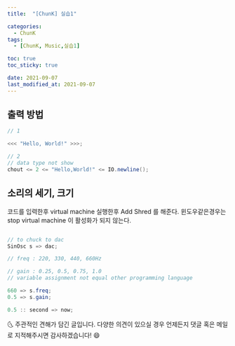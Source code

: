 ```yaml
---
title:  "[ChunK] 실습1"

categories:
  - ChunK
tags:
  - [ChunK, Music,실습1]

toc: true
toc_sticky: true

date: 2021-09-07
last_modified_at: 2021-09-07
---
```


## 출력 방법

``` java
// 1 

<<< "Hello, World!" >>>;

// 2
// data type not show 
chout <= 2 <= "Hello,World!" <= IO.newline();
```

## 소리의 세기, 크기
코드를 입력한후 virtual machine 실행한후 Add Shred 를 해준다.
윈도우같은경우는 stop virtual machine 이 활성화가 되지 않는다.

``` java

// to chuck to dac
SinOsc s => dac;

// freq : 220, 330, 440, 660Hz

// gain : 0.25, 0.5, 0.75, 1.0
// variable assignment not equal other programming language

660 => s.freq;
0.5 => s.gain;

0.5 :: second => now;

```


🌜 주관적인 견해가 담긴 글입니다. 다양한 의견이 있으실 경우
언제든지 댓글 혹은 메일로 지적해주시면 감사하겠습니다! 😄

